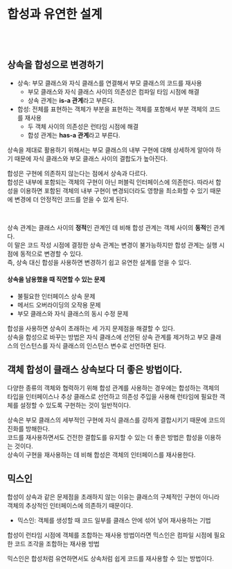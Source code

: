 # 합성과 유연한 설계

<br><br>

## 상속을 합성으로 변경하기
- 상속: 부모 클래스와 자식 클래스를 연결해서 부모 클래스의 코드를 재사용
  - 부모 클래스와 자식 클래스 사이의 의존성은 컴파일 타임 시점에 해결
  - 상속 관계는 **is-a 관계**라고 부른다.
- 합성: 전체를 표현하는 객체가 부분을 표현하는 객체를 포함해서 부분 객체의 코드를 재사용
  - 두 객체 사이의 의존성은 런타임 시점에 해결
  - 합성 관계는 **has-a 관계**라고 부른다.

상속을 제대로 활용하기 위해서는 부모 클래스의 내부 구현에 대해 상세하게 알아야 하기 때문에 자식 클래스와 부모 클래스 사이의 결합도가 높아진다.  

합성은 구현에 의존하지 않는다는 점에서 상속과 다르다.  
합성은 내부에 포함되는 객체의 구현이 아닌 퍼블릭 인터페이스에 의존한다. 따라서 합성을 이용하면 포함된 객체의 내부 구현이 변경되더라도 영향을 최소화할 수 있기 때문에 변경에 더 안정적인 코드를 얻을 수 있게 된다.

<br>

상속 관계는 클래스 사이의 **정적**인 관계인 데 비해 합성 관계는 객체 사이의 **동적**인 관계다.  
이 말은 코드 작성 시점에 결정한 상속 관계는 변경이 불가능하지만 합성 관계는 실행 시점에 동적으로 변경할 수 있다.  
즉, 상속 대신 합성을 사용하면 변경하기 쉽고 유연한 설계를 얻을 수 있다.

#### 상속을 남용했을 때 직면할 수 있는 문제
- 불필요한 인터페이스 상속 문제
- 메서드 오버라이딩의 오작용 문제
- 부모 클래스와 자식 클래스의 동시 수정 문제

합성을 사용하면 상속이 초래하는 세 가지 문제점을 해결할 수 있다.  
상속을 합성으로 바꾸는 방법은 자식 클래스에 선언된 상속 관계를 제거하고 부모 클래스의 인스턴스를 자식 클래스의 인스턴스 변수로 선언하면 된다.


## 객체 합성이 클래스 상속보다 더 좋은 방법이다.
다양한 종류의 객체와 협력하기 위해 합성 관계를 사용하는 경우에는 합성하는 객체의 타입을 인터페이스나 추상 클래스로 선언하고 의존성 주입을 사용해 런타임에 필요한 객체를 설정할 수 있도록 구현하는 것이 일반적이다.

상속은 부모 클래스의 세부적인 구현에 자식 클래스를 강하게 결합시키기 때문에 코드의 진화를 방해한다.  
코드를 재사용하면서도 건전한 결합도를 유지할 수 있는 더 좋은 방법은 합성을 이용하는 것이다.  
상속이 구현을 재사용하는 데 비해 합성은 객체의 인터페이스를 재사용한다.

## 믹스인
합성이 상속과 같은 문제점을 초래하지 않는 이유는 클래스의 구체적인 구현이 아니라 객체의 추상적인 인터페이스에 의존하기 때문이다.  

- 믹스인: 객체를 생성할 때 코드 일부를 클래스 안에 섞어 넣어 재사용하는 기법

합성이 런타임 시점에 객체를 조합하는 재사용 방법이라면 믹스인은 컴파일 시점에 필요한 코드 조각을 조합하는 재사용 방법

믹스인은 합성처럼 유연하면서도 상속처럼 쉽게 코드를 재사용할 수 있는 방법이다.
